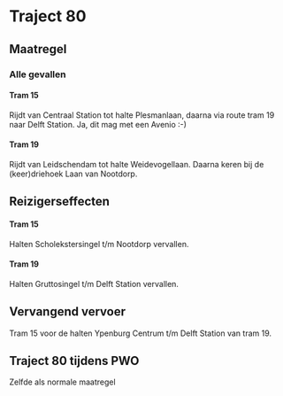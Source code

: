 # Traject 80
## Maatregel
### Alle gevallen

#### Tram 15
Rijdt van Centraal Station tot halte Plesmanlaan, daarna via route tram 19 naar Delft Station. Ja, dit mag met een Avenio :-)

#### Tram 19
Rijdt van Leidschendam tot halte Weidevogellaan. Daarna keren bij de (keer)driehoek Laan van Nootdorp.

## Reizigerseffecten

#### Tram 15
Halten Scholekstersingel t/m Nootdorp vervallen.

#### Tram 19
Halten Gruttosingel t/m Delft Station vervallen.

## Vervangend vervoer
Tram 15 voor de halten Ypenburg Centrum t/m Delft Station van tram 19.

## Traject 80 tijdens PWO
Zelfde als normale maatregel
